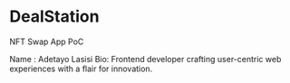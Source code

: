 # DealStation

NFT Swap App PoC

Name : Adetayo Lasisi
Bio: Frontend developer crafting user-centric web experiences with a flair for innovation.
